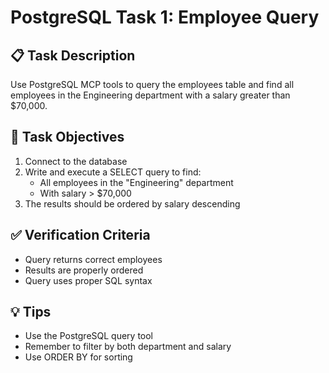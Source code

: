 # PostgreSQL Task 1: Employee Query

## 📋 Task Description

Use PostgreSQL MCP tools to query the employees table and find all employees in the Engineering department with a salary greater than $70,000.

## 🎯 Task Objectives

1. Connect to the database
2. Write and execute a SELECT query to find:
   - All employees in the "Engineering" department
   - With salary > $70,000
3. The results should be ordered by salary descending

## ✅ Verification Criteria

- Query returns correct employees
- Results are properly ordered
- Query uses proper SQL syntax

## 💡 Tips

- Use the PostgreSQL query tool
- Remember to filter by both department and salary
- Use ORDER BY for sorting
